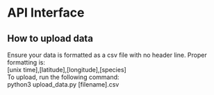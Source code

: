 # API Interface
## How to upload data  
Ensure your data is formatted as a csv file with no header line. Proper formatting is:  
[unix time],[latitude],[longitude],[species]  
To upload, run the following command:  
python3 upload_data.py [filename].csv